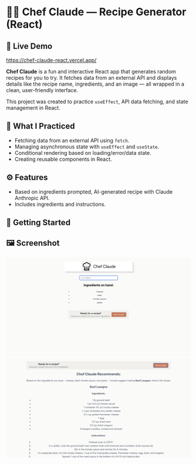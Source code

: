 # 👨‍🍳 Chef Claude — Recipe Generator (React)

## 🔗 Live Demo

https://chef-claude-react.vercel.app/

**Chef Claude** is a fun and interactive React app that generates random recipes for you to try. It fetches data from an external API and displays details like the recipe name, ingredients, and an image — all wrapped in a clean, user-friendly interface.

This project was created to practice `useEffect`, API data fetching, and state management in React.

## 🧠 What I Practiced

- Fetching data from an external API using `fetch`.
- Managing asynchronous state with `useEffect` and `useState`.
- Conditional rendering based on loading/error/data state.
- Creating reusable components in React.

## ⚙️ Features

- Based on ingredients prompted, AI-generated recipe with Claude Anthropic API.
- Includes ingredients and instructions.


## 🚀 Getting Started

## 🖼️ Screenshot

![Chef Claude Screenshot](./public/screenshot2.png)
![Chef Claude Screenshot](./public/screenshot3.png)

